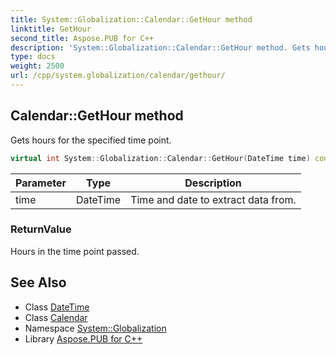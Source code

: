 ```yaml
---
title: System::Globalization::Calendar::GetHour method
linktitle: GetHour
second_title: Aspose.PUB for C++
description: 'System::Globalization::Calendar::GetHour method. Gets hours for the specified time point in C++.'
type: docs
weight: 2500
url: /cpp/system.globalization/calendar/gethour/
---
```

## Calendar::GetHour method


Gets hours for the specified time point.

```cpp
virtual int System::Globalization::Calendar::GetHour(DateTime time) const
```


| Parameter | Type | Description |
| --- | --- | --- |
| time | DateTime | Time and date to extract data from. |

### ReturnValue

Hours in the time point passed.

## See Also

* Class [DateTime](../../../system/datetime/)
* Class [Calendar](../)
* Namespace [System::Globalization](../../)
* Library [Aspose.PUB for C++](../../../)

